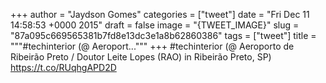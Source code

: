 
+++
author = "Jaydson Gomes"
categories = ["tweet"]
date = "Fri Dec 11 14:58:53 +0000 2015"
draft = false
image = "{TWEET_IMAGE}"
slug = "87a095c669565381b7fd8e13dc3e1a8b62860386"
tags = ["tweet"]
title = """#techinterior (@ Aeroport..."""
+++
#techinterior (@ Aeroporto de Ribeirão Preto / Doutor Leite Lopes (RAO) in Ribeirão Preto, SP) https://t.co/RUqhgAPD2D
